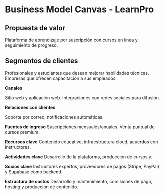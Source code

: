 # Business Model Canvas - LearnPro
## Propuesta de valor 
Plataforma de aprendizaje por suscripción con cursos en línea y seguimiento de progreso. 
## Segmentos de clientes 
Profesionales y estudiantes que desean mejorar habilidades técnicas. Empresas que ofrecen capacitación a sus empleados.

**Canales**

Sitio web y aplicación web. Integraciones con redes sociales para difusión.

**Relaciones con clientes**

Soporte por correo, notificaciones automáticas.

**Fuentes de ingreso** 
Suscripciones mensuales/anuales. Venta puntual de cursos premium.

**Recursos clave** 
Contenido educativo, infraestructura cloud, acuerdos con instructores.

**Actividades clave** 
Desarrollo de la plataforma, producción de cursos y.

**Socios clave**
Instructores expertos, proveedores de pagos (Stripe, PayPal) y Supabase como backend. 

**Estructura de costos**
Desarrollo y mantenimiento, comisiones de pago, hosting y producción de contenido.
